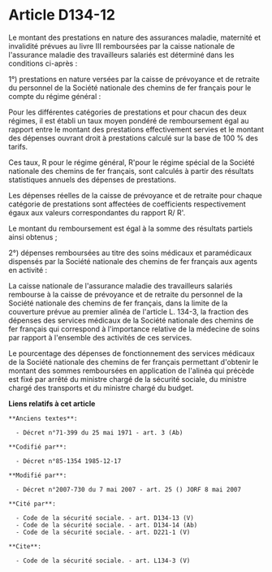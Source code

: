 # Article D134-12

Le montant des prestations en nature des assurances maladie, maternité et invalidité prévues au livre III remboursées par la
caisse nationale de l'assurance maladie des travailleurs salariés est déterminé dans les conditions ci-après : 

1°) prestations en nature versées par la caisse de prévoyance et de retraite du personnel de la Société nationale des chemins
de fer français pour le compte du régime général : 

Pour les différentes catégories de prestations et pour chacun des deux régimes, il est établi un taux moyen pondéré de
remboursement égal au rapport entre le montant des prestations effectivement servies et le montant des dépenses ouvrant droit
à prestations calculé sur la base de 100 % des tarifs. 

Ces taux, R pour le régime général, R'pour le régime spécial de la Société nationale des chemins de fer français, sont
calculés à partir des résultats statistiques annuels des dépenses de prestations. 

Les dépenses réelles de la caisse de prévoyance et de retraite pour chaque catégorie de prestations sont affectées de
coefficients respectivement égaux aux valeurs correspondantes du rapport R/ R'. 

Le montant du remboursement est égal à la somme des résultats partiels ainsi obtenus ; 

2°) dépenses remboursées au titre des soins médicaux et paramédicaux dispensés par la Société nationale des chemins de fer
français aux agents en activité : 

La caisse nationale de l'assurance maladie des travailleurs salariés rembourse à la caisse de prévoyance et de retraite du
personnel de la Société nationale des chemins de fer français, dans la limite de la couverture prévue au premier alinéa de
l'article L. 134-3, la fraction des dépenses des services médicaux de la Société nationale des chemins de fer français qui
correspond à l'importance relative de la médecine de soins par rapport à l'ensemble des activités de ces services. 

Le pourcentage des dépenses de fonctionnement des services médicaux de la Société nationale des chemins de fer français
permettant d'obtenir le montant des sommes remboursées en application de l'alinéa qui précède est fixé par arrêté du ministre
chargé de la sécurité sociale, du ministre chargé des transports et du ministre chargé du budget.

**Liens relatifs à cet article**

	**Anciens textes**:

	  - Décret n°71-399 du 25 mai 1971 - art. 3 (Ab)

	**Codifié par**:

	  - Décret n°85-1354 1985-12-17

	**Modifié par**:

	  - Décret n°2007-730 du 7 mai 2007 - art. 25 () JORF 8 mai 2007

	**Cité par**:

	  - Code de la sécurité sociale. - art. D134-13 (V)
	  - Code de la sécurité sociale. - art. D134-14 (Ab)
	  - Code de la sécurité sociale. - art. D221-1 (V)

	**Cite**:

	  - Code de la sécurité sociale. - art. L134-3 (V)
